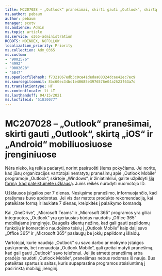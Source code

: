 ```yaml
---
title: MC207028 – „Outlook“ pranešimai, skirti gauti „Outlook“, skirtą „iOS“ ir „Android“ mobiliuosiuose įrenginiuose
ms.author: pebaum
author: pebaum
manager: scotv
ms.audience: Admin
ms.topic: article
ms.service: o365-administration
ROBOTS: NOINDEX, NOFOLLOW
localization_priority: Priority
ms.collection: Adm_O365
ms.custom:
- "9002576"
- "4992"
- "9002628"
- "5047"
ms.openlocfilehash: f7321067edb3c0ce41dedaa00324dcae42ec7ec9
ms.sourcegitcommit: 8bc60ec34bc1e40685e3976576e04a2623f63a7c
ms.translationtype: HT
ms.contentlocale: lt-LT
ms.lasthandoff: 04/15/2021
ms.locfileid: "51830077"
---
```

# <a name="mc207028---notifications-in-outlook-to-obtain-outlook-for-ios-and-android-on-mobile-devices"></a>MC207028 – „Outlook“ pranešimai, skirti gauti „Outlook“, skirtą „iOS“ ir „Android“ mobiliuosiuose įrenginiuose

Nėra nieko, ką reikia padaryti, norint pasiruošti šiems pokyčiams. Jei norite, kad jūsų organizacijos vartotojai nematytų pranešimų apie „Outlook Mobile“ programoje „Outlook“, skirtoje „Windows“, ir žiniatinkliui, galite užpildyti [šią formą, kad pateiktumėte užklausą](https://aka.ms/MC207028). Jums reikės nurodyti nuomotojo ID. 

Užklausos įsigalios per 7 dienas. Nesiųsime pranešimo, informuojančio, kad prašymas buvo apdorotas. Jei vis dar matote produkto rekomendaciją, kai pateikiate formą ir laukiate 7 dienas, kreipkitės į palaikymo komandą.

Kai „OneDrive“, „Microsoft Teams“ ir „Microsoft 365“ programos yra giliai integruotos, „Outlook“ yra geriausias būdas naudotis „Office 365“ mobiliajame įrenginyje. Daugelis klientų nežino, kad gali gauti papildomų funkcijų ir komercinio naudojimo teisių į „Outlook Mobile“ kaip dalį savo „Office 365“ ir „Microsoft 365“ paslaugų be jokių papildomų išlaidų.

Vartotojai, kurie naudoja „Outlook“ su savo darbo ar mokymo įstaigos paskyromis, bet nenaudoja „Outlook Mobile“, gali greitai matyti pranešimą, kad gali gauti „Outlook“ savo telefonui. Jei jie atmetė pranešimą arba pradėjo naudoti „Outlook Mobile“, pranešimas nebus rodomas iš naujo. Bus pateiktas spartusis saitas, kuris supaprastina programos atsisiuntimą į pasirinktą mobilųjį įrenginį.

